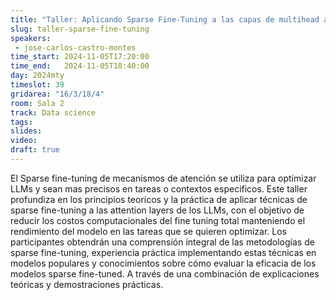 ```yaml
---
title: "Taller: Aplicando Sparse Fine-Tuning a las capas de multihead attention en LLMs"
slug: taller-sparse-fine-tuning
speakers:
 - jose-carlos-castro-montes
time_start: 2024-11-05T17:20:00
time_end:   2024-11-05T18:40:00
day: 2024mty
timeslot: 39
gridarea: "16/3/18/4"
room: Sala 2
track: Data science
tags:
slides: 
video: 
draft: true
---
```


El Sparse fine-tuning de mecanismos de atención se utiliza para optimizar LLMs y sean mas precisos en tareas o contextos especificos. Este taller profundiza en los principios teoricos y la práctica de aplicar técnicas de sparse fine-tuning a las attention layers de los LLMs, con el objetivo de reducir los costos computacionales del fine tuning total manteniendo el rendimiento del modelo en las tareas que se quieren optimizar. Los participantes obtendrán una comprensión integral de las metodologías de sparse fine-tuning, experiencia práctica implementando estas técnicas en modelos populares y conocimientos sobre cómo evaluar la eficacia de los modelos sparse fine-tuned. A través de una combinación de explicaciones teóricas y demostraciones prácticas.
